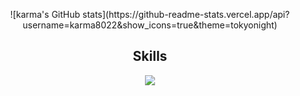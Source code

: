 


<p align="center">![karma's GitHub stats](https://github-readme-stats.vercel.app/api?username=karma8022&show_icons=true&theme=tokyonight)</p>
<h2 align="center">Skills </h2>
<p align="center">
  <a href="https://skillicons.dev">
    <img src="https://skillicons.dev/icons?i=python,golang,vscode,androidstudio,c,cs,cpp,js,css,html" />
  </a>
</p>
